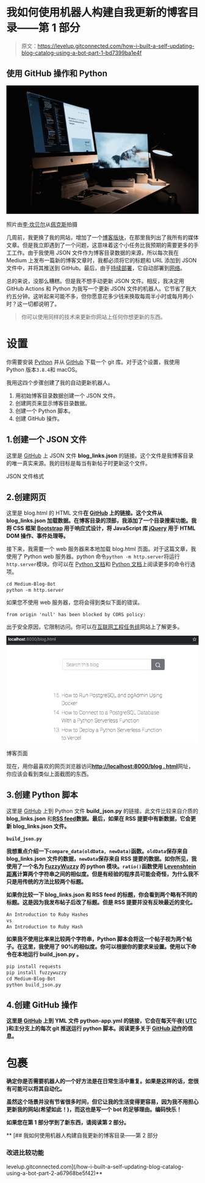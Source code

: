 # 我如何使用机器人构建自我更新的博客目录——第 1 部分

> 原文：<https://levelup.gitconnected.com/how-i-built-a-self-updating-blog-catalog-using-a-bot-part-1-bd7399ba1e4f>

## 使用 GitHub 操作和 Python

![](img/a492e10e88a522280f6be9bc04b010ef.png)

照片由[李·坎贝尔](https://www.pexels.com/@lee-campbell-18167?utm_content=attributionCopyText&utm_medium=referral&utm_source=pexels)从[佩克斯](https://www.pexels.com/photo/apple-books-desk-keyboard-115655/?utm_content=attributionCopyText&utm_medium=referral&utm_source=pexels)拍摄

几周前，我更换了我的网站，增加了一个[博客版块](https://mahbub.ninja/blog.html)，在那里我列出了我所有的媒体文章。但是我立即遇到了一个问题，这意味着这个小任务比我预期的需要更多的手工工作。由于我使用 JSON 文件作为博客目录数据的来源，所以每次我在 Medium 上发布一篇新的博客文章时，我都必须将它的标题和 URL 添加到 JSON 文件中，并将其推送到 GitHub。最后，由于[持续部署](https://docs.netlify.com/site-deploys/create-deploys/#deploy-with-git)，它自动部署到[网络](https://www.netlify.com/)。

总的来说，没那么糟糕。但是我不想手动更新 JSON 文件。相反，我决定用 GitHub Actions 和 Python 为我写一个更新 JSON 文件的机器人。它节省了我大约五分钟。这听起来可能不多，但你愿意花多少钱来换取每周半小时或每月两小时？这一切都说明了。

> 你可以使用同样的技术来更新你网站上任何你想更新的东西。

# 设置

你需要安装 [Python](https://www.python.org/downloads/) 并从 [GitHub](https://github.com/lifeparticle/Medium-Blog-Bot) 下载一个 git 库。对于这个设置，我使用 Python 版本`3.8.4`和 macOS。

我用这四个步骤创建了我的自动更新机器人。

1.  用初始博客目录数据创建一个 JSON 文件。
2.  创建网页来显示博客目录数据。
3.  创建一个 Python 脚本。
4.  创建 GitHub 操作。

## 1.创建一个 JSON 文件

这里是 [GitHub](https://github.com/lifeparticle/Medium-Blog-Bot/blob/main/blog_links.json) 上 JSON 文件 **blog_links.json** 的链接。这个文件是我博客目录的唯一真实来源。我的目标是每当有新帖子时更新这个文件。

JSON 文件格式

## 2.创建网页

这里是 blog.html 的 HTML 文件**在 [GitHub](https://github.com/lifeparticle/Medium-Blog-Bot/blob/main/blog.html) 上的链接。这个文件从 **blog_links.json** 加载数据。在博客目录的顶部，我添加了一个目录搜索功能。我将 CSS 框架 [Bootstrap](https://getbootstrap.com/) 用于响应式设计，将 JavaScript 库 [jQuery](https://jquery.com/) 用于 HTML DOM 操作、事件处理等。**

接下来，我需要一个 web 服务器来本地加载 blog.html 页面。对于这篇文章，我使用了 Python web 服务器。python 命令`python -m http.server`将运行`http.server`模块。你可以在 [Python 文档](https://docs.python.org/3/using/cmdline.html)和 [Python 文档](https://docs.python.org/3/library/http.server.html)上阅读更多的命令行选项。

```
cd Medium-Blog-Bot
python -m http.server
```

如果您不使用 web 服务器，您将会得到类似下面的错误。

```
from origin 'null' has been blocked by CORS policy:
```

出于安全原因，它限制访问。你可以在[互联网工程任务组](https://tools.ietf.org/html/rfc6454)网站上了解更多。

![](img/0e68a4ec11fc92a0666235fc4f67ad53.png)

博客页面

现在，用你最喜欢的网页浏览器访问[**http://localhost:8000/blog . html**](http://localhost:8000/blog.html)网址，你应该会看到类似上面截图的东西。

## 3.创建 Python 脚本

这里是 [GitHub](https://github.com/lifeparticle/Medium-Blog-Bot/blob/main/build_json.py) 上到 Python 文件 **build_json.py** 的链接。此文件比较来自介质的 **blog_links.json** 和[**RSS feed**](https://help.medium.com/hc/en-us/articles/214874118-Using-RSS-feeds-of-profiles-and-publications)**数据。最后，如果在 **RSS 提要**中有新数据，它会更新 **blog_links.json** 文件。**

**`build_json.py`**

**我想重点介绍一下`compare_data(oldData, newData)`函数。`oldData`保存来自 **blog_links.json** 文件的数据，`newData`保存来自 **RSS 提要**的数据。如你所见，我使用了一个名为 [**FuzzyWuzzy**](https://pypi.org/project/fuzzywuzzy/) 的 python 模块。`ratio()`函数使用 [Levenshtein 距离](https://en.wikipedia.org/wiki/Levenshtein_distance)计算两个字符串之间的相似度。但是有经验的程序员可能会奇怪，为什么我不只是用传统的方法比较两个标题。**

**如果你比较一下 **blog_links.json** 和 **RSS feed** 的标题，你会看到两个略有不同的标题。这是因为我发布帖子后改了标题。但是 **RSS 提要**并没有反映最近的变化。**

```
An Introduction to Ruby Hashes
vs
An Introduction to Ruby Hash
```

**如果我不使用比率来比较两个字符串，Python 脚本会将这一个帖子视为两个帖子。在这里，我使用了 90%的相似度。你可以根据你的要求来设置。使用以下命令在本地运行 **build_json.py** 。**

```
pip install requests
pip install fuzzywuzzy
cd Medium-Blog-Bot
python build_json.py
```

## **4.创建 GitHub 操作**

**这里是 [GitHub](https://github.com/lifeparticle/Medium-Blog-Bot/blob/main/.github/workflows/python-app.yml) 上到 YML 文件 **python-app.yml** 的链接，它会在每天午夜( [UTC](https://docs.github.com/en/actions/reference/events-that-trigger-workflows#scheduled-events-schedule) )和主分支上的每次 git 推送运行 python 脚本。阅读更多关于 [GitHub 动作](https://docs.github.com/en/actions)的信息。**

# **包裹**

**确定你是否需要机器人的一个好方法是在日常生活中重复。如果是这样的话，您很有可能可以将其自动化。**

**虽然这个场景并没有节省很多时间，但它让我的生活变得更容易，因为我不用担心更新我的网站(希望如此！)，而这也是写一个 bot 的足够理由。编码快乐！**

**如果您在第 1 部分学到了新东西，请阅读第 2 部分。**

**[](/how-i-built-a-self-updating-blog-catalog-using-a-bot-part-2-a67968be5f42) [## 我如何使用机器人构建自我更新的博客目录——第 2 部分

### 改进比较功能

levelup.gitconnected.com](/how-i-built-a-self-updating-blog-catalog-using-a-bot-part-2-a67968be5f42)**